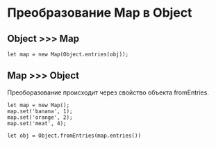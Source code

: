 # Преобразование Map в Object

## Object >>> Map

```
let map = new Map(Object.entries(obj));
```

## Map >>> Object

Преоборазование происходит через свойство объекта fromEntries.

```
let map = new Map();
map.set('banana', 1);
map.set('orange', 2);
map.set('meat', 4);

let obj = Object.fromEntries(map.entries())
```